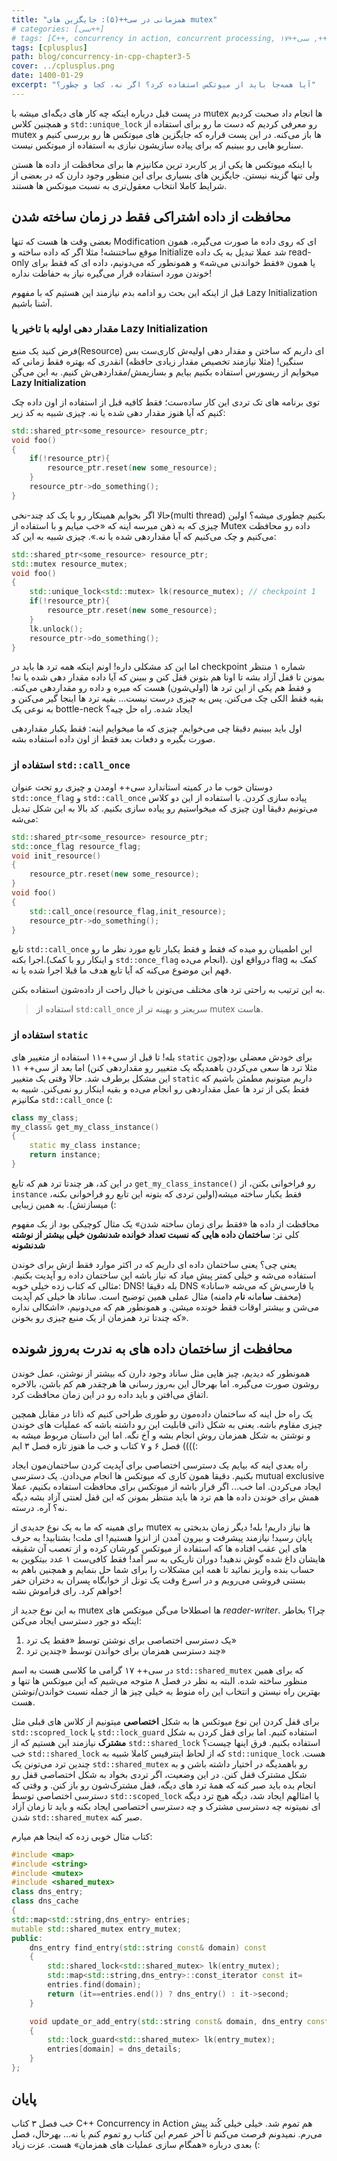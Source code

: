 ```yaml
---
title: "همزمانی در سی++(۵): جایگزین های mutex"
# categories: [سی++]
# tags: [C++, concurrency in action, concurrent processing, موازی کاری, همزمانی, سی++, سی++۱۷, shared data, mutex, "std::mutex", میوتکس, "Dead Lock", ددلاک, "std::lock", "std::scoped_lock", thread, multithread, multi thread, multi threading, "std::unique_lock", چند نخی, برنامه نویسی چند نخی]
tags: [cplusplus]
path: blog/concurrency-in-cpp-chapter3-5
cover: ../cplusplus.png
date: 1400-01-29
excerpt: "آیا همه‌جا باید از میوتکس استفاده کرد؟ اگر نه، کجا و چطور؟"
---
```



در پست قبل درباره اینکه چه کار های دیگه‌ای میشه با mutex ها انجام داد صحبت کردیم و همچنین کلاس `std::unique_lock` رو معرفی کردیم که دست ما رو برای استفاده از mutex ها باز می‌کنه. در این پست قراره که جایگزین های میوتکس ها رو بررسی کنیم و سناریو هایی رو ببینیم که برای پیاده سازیشون نیازی به استفاده از میوتکس نیست.

با اینکه میوتکس ها یکی از پر کاربرد ترین مکانیزم ها برای محافظت از داده ها هستن ولی تنها گزینه نیستن. جایگزین های بسیاری برای این منظور وجود دارن که در بعضی از شرایط کاملا انتخاب معقول‌تری به نسبت میوتکس ها هستند.

## محافظت از داده اشتراکی فقط در زمان ساخته شدن

بعضی وقت ها هست که تنها Modification ای که روی داده ما صورت می‌گیره، همون موقع ساختنشه! مثلا اگر که داده ساخته و Initialize شد عملا تبدیل به یک داده read-only یا همون «فقط خواندنی می‌شه» و  همونطور که می‌دونیم، داده ای که فقط برای خوندن مورد استفاده قرار می‌گیره نیاز به حفاظت نداره!

قبل از اینکه این بحث رو ادامه بدم نیازمند این هستیم که با مفهوم Lazy Initialization آشنا باشیم.

### مقدار دهی اولیه با تاخیر یا Lazy Initialization

فرض کنید یک منبع(Resource) ای داریم که ساختن و مقدار دهی اولیه‌ش کاری‌ست بس سنگین! (مثلا نیازمند تخصیص مقدار زیادی حافظه) انقدری که بهتره فقط زمانی که میخوایم از ریسورس استفاده بکنیم بیایم و بسازیمش/مقداردهی‌ش کنیم. به این می‌گن **Lazy Initialization**

توی برنامه های تک تردی این کار ساده‌ست؛ فقط کافیه قبل از استفاده از اون داده چک کنیم که آیا هنوز مقدار دهی شده یا نه. چیزی شبیه به کد زیر:

```cpp
std::shared_ptr<some_resource> resource_ptr;
void foo()
{
	if(!resource_ptr){
		resource_ptr.reset(new some_resource);
	}
	resource_ptr->do_something();
}

```

حالا اگر بخوایم همینکار رو با یک کد چند-نخی(multi thread) بکنیم چطوری میشه؟‌ اولین چیزی که به ذهن میرسه اینه که «خب میایم و با استفاده از Mutex داده رو محافظت می‌کنیم و چک می‌کنیم که آیا مقداردهی شده یا نه.». چیزی شبیه به این کد:

```cpp
std::shared_ptr<some_resource> resource_ptr;
std::mutex resource_mutex;
void foo()
{
	std::unique_lock<std::mutex> lk(resource_mutex); // checkpoint 1
	if(!resource_ptr){
		resource_ptr.reset(new some_resource);
	}
	lk.unlock();
	resource_ptr->do_something();
}
```
اما این کد مشکلی داره! اونم اینکه همه ترد ها باید در checkpoint شماره ۱ منتظر بمونن تا قفل آزاد بشه تا اونا هم بتونن قفل کنن و ببینن که آیا داده مقدار دهی شده یا نه! و فقط هم یکی از این ترد ها (اولی‌شون) هست که میره و داده رو مقداردهی می‌کنه. بقیه فقط الکی چک می‌کنن. پس یه چیزی درست نیست... بقیه ترد ها اینجا گیر می‌کنن و به نوعی یک bottle-neck ایجاد شده. راه حل چیه؟

اول باید ببینیم دقیقا چی می‌خوایم. چیزی که ما میخوایم اینه: فقط یکبار مقداردهی صورت بگیره و دفعات بعد فقط از اون داده استفاده بشه.

### استفاده از `std::call_once`
دوستان خوب ما در کمیته استاندارد سی++ اومدن و چیزی رو تحت عنوان `std::once_flag` و `std::call_once` پیاده سازی کردن. با استفاده از این دو کلاس می‌تونیم دقیقا اون چیزی که میخواستیم رو پیاده سازی بکنیم. کد بالا به این شکل تبدیل می‌شه:

```cpp
std::shared_ptr<some_resource> resource_ptr;
std::once_flag resource_flag;
void init_resource()
{
	resource_ptr.reset(new some_resource);
}
void foo()
{
	std::call_once(resource_flag,init_resource);
	resource_ptr->do_something();
}

```
تابع `std::call_once` این اطمینان رو میده که فقط و فقط یکبار تابع مورد نظر ما رو اجرا بکنه.(و اینکار رو با کمک `std::once_flag` انجام می‌ده). درواقع اون flag کمک به فهم این موضوع می‌کنه که آیا تابع هدف ما قبلا اجرا شده یا نه.

به این ترتیب به راحتی ترد های مختلف می‌تونن با خیال راحت از داده‌شون استفاده بکنن.

> استفاده از `std:call_once` سریعتر و بهینه تر از mutex هاست.

### استفاده از `static`

بله! تا قبل از سی++۱۱ استفاده از متغییر های `static` برای خودش معضلی بود(چون مثلا ترد ها سعی می‌کردن باهمدیگه یک متغییر رو مقداردهی کنن)  اما بعد از سی++ ۱۱ این مشکل برطرف شد. حالا وقتی یک متغییر `static` داریم میتونیم مطمئن باشیم که فقط یکی از ترد ها عمل مقداردهی رو انجام می‌ده و بقیه اینکار رو نمی‌کنن. شبیه به مکانیزم `std::call_once` (:

```cpp
class my_class;
my_class& get_my_class_instance()
{
	static my_class instance;
	return instance;
}
```
در این کد، هر چندتا ترد هم که تابع `get_my_class_instance()‍` رو فراخوانی بکنن، از `instance` فقط یکبار ساخته میشه(اولین تردی که بتونه این تابع رو فراخوانی بکنه، میسازتش). به همین زیبایی (:

محافظت از داده ها «فقط برای زمان ساخته شدن» یک مثال کوچیکی بود از یک مفهوم کلی تر: **ساختمان داده هایی که نسبت تعداد خوانده شدنشون خیلی بیشتر از نوشته شدنشونه**

یعنی چی؟ یعنی ساختمان داده ای داریم که در اکثر موارد فقط ازش برای خوندن استفاده می‌شه و خیلی کمتر پیش میاد که نیاز باشه این ساختمان داده رو آپدیت بکنیم. مثالی که کتاب زده خیلی خوبه: DNS! بله دقیقا DNS یا فارسی‌ش که می‌شه «ساناد» (مخفف **سا**مانه **نا**م **د**امنه) مثال عملی همین توضیح است. ساناد ها خیلی کم آپدیت می‌شن و بیشتر اوقات فقط خونده میشن. و همونطور هم که می‌دونیم، «اشکالی نداره که چندتا ترد همزمان از یک منبع چیزی رو بخونن».

## محافظت از ساختمان داده های به ندرت به‌روز شونده

همونطور که دیدیم، چیز هایی مثل ساناد وجود دارن که بیشتر از نوشتن، عمل خوندن روشون صورت می‌گیره. اما بهرحال این به‌روز رسانی ها هرچقدر هم کم باشن، بالاخره اتفاق می‌افتن و باید داده رو در این زمان محافظت کرد.

یک راه حل اینه که ساختمان داده‌مون رو طوری طراحی کنیم که ذاتا در مقابل همچین چیزی مقاوم باشه. یعنی به شکل ذاتی قابلیت این رو داشته باشه که عملیات های خوندن و نوشتن به شکل همزمان روش انجام بشه و آخ نگه. اما این داستان مربوط میشه به فصل ۶ و ۷ کتاب و خب ما هنوز تازه فصل ۳ ایم ((((:

راه بعدی اینه که بیایم یک دسترسی اختصاصی برای آپدیت کردن ساختمان‌مون ایجاد بکنیم. دقیقا همون کاری که میوتکس ها انجام می‌دادن. یک دسترسی mutual exclusive ایجاد می‌کردن. اما خب... اگر قرار باشه از میوتکس برای محافظت استفاده بکنیم، عملا همش برای خوندن داده ها هم ترد ها باید منتظر بمونن که این قفل لعنتی آزاد بشه دیگه نه؟ آره. درسته.

برای همینه که ما به یک نوع جدیدی از mutex ها نیاز داریم! بله! دیگر زمان بدبختی به پایان رسید! نیازمند پیشرفت و بیرون آمدن از انزوا هستیم! ای ملت! بشتابید! به حرف های این عقب افتاده ها که استفاده از میوتکس کورشان کرده و از تعصب آن شقیقه هایشان داغ شده گوش ندهید! دوران تاریکی به سر آمد! فقط کافی‌ست ۱ عدد بیتکوین به حساب بنده واریز نمائید تا همه این مشکلات را برای شما حل بنمایم و همچنین باهم به بستنی فروشی می‌رویم و در اسرع وقت یک تونل از خوابگاه پسران به دختران حفر خواهم کرد. رای فراموش نشه!

به این نوع جدید از mutex ها اصطلاحا می‌گن میوتکس های *reader-writer*. چرا؟‌ بخاطر اینکه دو جور دسترسی ایجاد می‌کنن:

1. یک دسترسی اختصاصی برای نوشتن توسط «فقط یک ترد»
2. چند دسترسی همزمان برای خواندن توسط «چندین ترد»

 در سی++ ۱۷ گرامی ما کلاسی هست به اسم `std::shared_mutex` که برای همین منظور ساخته شده. البته به نظر در فصل ۸ متوجه می‌شیم که این میوتکس ها تنها و بهترین راه نیستن و انتخاب این راه منوط به خیلی چیز ها از جمله نسبت خواندن/نوشتن هست.

برای قفل کردن این نوع میوتکس ها به شکل **اختصاصی** میتونیم از کلاس های قبلی مثل `std::scopred_lock` یا `std::lock_guard`  استفاده کنیم. اما برای قفل کردن به شکل **مشترک** نیازمند این هستیم که از `std::shared_lock` استفاده بکنیم. فرق اینها چیست؟ خب `std::shared_lock` که از لحاظ اینترفیس کاملا شبیه به `std::unique_lock` هست. چندین ترد می‌تونن یک `std::shared_mutex` رو باهمدیگه در اختیار داشته باشن و به شکل مشترک قفل کنن. در این وضعیت، اگر تردی بخواد به شکل اختصاصی قفل رو انجام بده باید صبر کنه که همهٔ ترد های دیگه، قفل مشترک‌شون رو باز کنن. و وقتی که دسترسی اختصاصی توسط `std::scoped_lock` یا امثالهم ایجاد شد، دیگه هیچ ترد دیگه ای نمیتونه چه دسترسی مشترک و چه دسترسی اختصاصی ایجاد بکنه و باید تا زمان آزاد شدن `std::shared_mutex` صبر کنه.

کتاب مثال خوبی زده که اینجا هم میارم:

```cpp
#include <map>
#include <string>
#include <mutex>
#include <shared_mutex>
class dns_entry;
class dns_cache
{
std::map<std::string,dns_entry> entries;
mutable std::shared_mutex entry_mutex;
public:
	dns_entry find_entry(std::string const& domain) const
	{
		std::shared_lock<std::shared_mutex> lk(entry_mutex);
		std::map<std::string,dns_entry>::const_iterator const it=
		entries.find(domain);
		return (it==entries.end()) ? dns_entry() : it->second;
	}

	void update_or_add_entry(std::string const& domain, dns_entry const& dns_details)
	{
		std::lock_guard<std::shared_mutex> lk(entry_mutex);
		entries[domain] = dns_details;
	}
};
```

## پایان

خب فصل ۳ کتاب C++ Concurrency in Action هم تموم شد. خیلی خیلی کُند پیش می‌رم. نمیدونم فرصت می‌کنم تا آخر عمرم این کتاب رو تموم کنم یا نه... بهرحال، فصل بعدی درباره «همگام سازی عملیات های همزمان» هست. عزت زیاد (:
